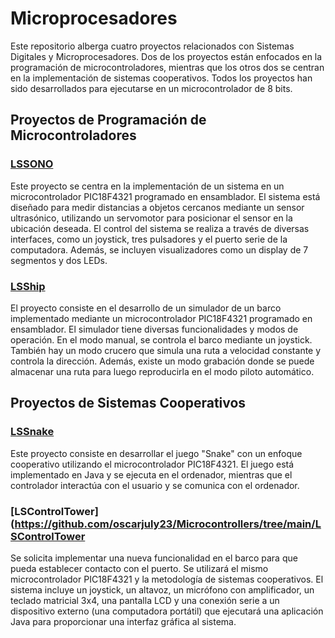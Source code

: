 # Microprocesadores
Este repositorio alberga cuatro proyectos relacionados con Sistemas Digitales y Microprocesadores. Dos de los proyectos están enfocados en la programación de microcontroladores, mientras que los otros dos se centran en la implementación de sistemas cooperativos. Todos los proyectos han sido desarrollados para ejecutarse en un microcontrolador de 8 bits.

## Proyectos de Programación de Microcontroladores
### [LSSONO](https://github.com/oscarjuly23/Microcontrollers/tree/main/LSSONO)
Este proyecto se centra en la implementación de un sistema en un microcontrolador PIC18F4321 programado en ensamblador. El sistema está diseñado para medir distancias a objetos cercanos mediante un sensor ultrasónico, utilizando un servomotor para posicionar el sensor en la ubicación deseada. El control del sistema se realiza a través de diversas interfaces, como un joystick, tres pulsadores y el puerto serie de la computadora. Además, se incluyen visualizadores como un display de 7 segmentos y dos LEDs.
### [LSShip](https://github.com/oscarjuly23/Microcontrollers/tree/main/LSShip)
El proyecto consiste en el desarrollo de un simulador de un barco implementado mediante un microcontrolador PIC18F4321 programado en ensamblador. El simulador tiene diversas funcionalidades y modos de operación. En el modo manual, se controla el barco mediante un joystick. También hay un modo crucero que simula una ruta a velocidad constante y controla la dirección. Además, existe un modo grabación donde se puede almacenar una ruta para luego reproducirla en el modo piloto automático.

## Proyectos de Sistemas Cooperativos
### [LSSnake](https://github.com/oscarjuly23/Microcontrollers/tree/main/LSSnake)
Este proyecto consiste en desarrollar el juego "Snake" con un enfoque cooperativo utilizando el microcontrolador PIC18F4321. El juego está implementado en Java y se ejecuta en el ordenador, mientras que el controlador interactúa con el usuario y se comunica con el ordenador.
### [LSControlTower](https://github.com/oscarjuly23/Microcontrollers/tree/main/LSControlTower
Se solicita implementar una nueva funcionalidad en el barco para que pueda establecer contacto con el puerto. Se utilizará el mismo microcontrolador PIC18F4321 y la metodología de sistemas cooperativos. El sistema incluye un joystick, un altavoz, un micrófono con amplificador, un teclado matricial 3x4, una pantalla LCD y una conexión serie a un dispositivo externo (una computadora portátil) que ejecutará una aplicación Java para proporcionar una interfaz gráfica al sistema.
